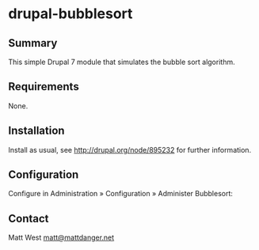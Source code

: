 # drupal-bubblesort

## Summary

This simple Drupal 7 module that simulates the bubble sort algorithm.

## Requirements

None.


## Installation

Install as usual, see http://drupal.org/node/895232 for further information.


## Configuration

Configure in Administration » Configuration » Administer Bubblesort:


## Contact

Matt West <matt@mattdanger.net>

